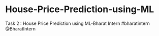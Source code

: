 # House-Price-Prediction-using-ML
Task 2 : House Price Prediction using ML-Bharat Intern 
#bharatintern
@BharatIntern

